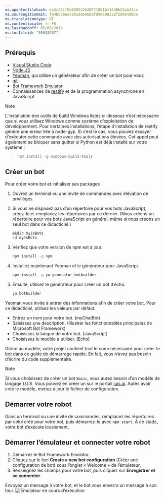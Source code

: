 ```yaml
---
ms.openlocfilehash: ee2c261f6b028542b20771801b114d0b23ab21ca
ms.sourcegitcommit: f84b56beecd41debe6baf056e98332f20b646bda
ms.translationtype: HT
ms.contentlocale: fr-FR
ms.lasthandoff: 05/03/2019
ms.locfileid: "65033207"
---
```

## <a name="prerequisites"></a>Prérequis

- [Visual Studio Code](https://www.visualstudio.com/downloads)
- [Node.JS](https://nodejs.org/)
- [Yeoman](http://yeoman.io/), qui utilise un générateur afin de créer un bot pour vous
- [git](https://git-scm.com/)
- [Bot Framework Emulator](https://aka.ms/bot-framework-emulator-readme)
- Connaissances de [restify](http://restify.com/) et de la programmation asynchrone en JavaScript

> [!NOTE]
> L’installation des outils de build Windows listés ci-dessous n’est nécessaire que si vous utilisez Windows comme système d’exploitation de développement. Pour certaines installations, l’étape d’installation de restify génère une erreur liée à node-gyp.
> Si c’est le cas, vous pouvez essayer d’exécuter cette commande avec des autorisations élevées.
> Cet appel peut également se bloquer sans quitter si Python est déjà installé sur votre système :

> ```bash
> npm install -g windows-build-tools
> ```

## <a name="create-a-bot"></a>Créer un bot

Pour créer votre bot et initialiser ses packages

1. Ouvrez un terminal ou une invite de commandes avec élévation de privilèges.
1. Si vous ne disposez pas d’un répertoire pour vos bots JavaScript, créez-le et remplacez les répertoires par ce dernier. (Nous créons un répertoire pour vos bots JavaScript en général, même si nous créons un seul bot dans ce didacticiel.)

   ```bash
   mkdir myJsBots
   cd myJsBots
   ```

1. Vérifiez que votre version de npm est à jour.

   ```bash
   npm install -g npm
   ```

1. Installez maintenant Yeoman et le générateur pour JavaScript.

   ```bash
   npm install -g yo generator-botbuilder
   ```

1. Ensuite, utilisez le générateur pour créer un bot d’écho.

   ```bash
   yo botbuilder
   ```

Yeoman vous invite à entrer des informations afin de créer votre bot. Pour ce didacticiel, utilisez les valeurs par défaut.

- Entrez un nom pour votre bot. (myChatBot)
- Saisissez une description. (Illustrer les fonctionnalités principales de Microsoft Bot Framework)
- Choisissez la langue de votre bot. (JavaScript)
- Choisissez le modèle à utiliser. (Echo)

Grâce au modèle, votre projet contient tout le code nécessaire pour créer le bot dans ce guide de démarrage rapide. En fait, vous n’avez pas besoin d’écrire du code supplémentaire.

> [!NOTE]
> Si vous choisissez de créer un bot `Basic`, vous aurez besoin d’un modèle de langage LUIS. Vous pouvez en créer un sur le portail [luis.ai](https://www.luis.ai). Après avoir créé le modèle, mettez à jour le fichier de configuration.

## <a name="start-your-bot"></a>Démarrer votre robot

Dans un terminal ou une invite de commandes, remplacez les répertoires par celui créé pour votre bot, puis démarrez-le avec `npm start`. À ce stade, votre bot s’exécute localement.

## <a name="start-the-emulator-and-connect-your-bot"></a>Démarrer l’émulateur et connecter votre robot

1. Démarrez le Bot Framework Emulator.
2. Cliquez sur le lien **Create a new bot configuration** (Créer une configuration de bot) sous l’onglet « Welcome » de l’émulateur. 
3. Renseignez les champs pour votre bot, puis cliquez sur **Enregistrer et se connecter**.

Envoyez un message à votre bot, et le bot vous enverra un message à son tour.
![Émulateur en cours d’exécution](../media/emulator-v4/js-quickstart.png)
